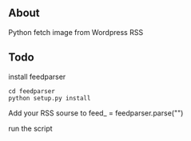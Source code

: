 ## About

Python fetch image from Wordpress RSS

## Todo

install feedparser

	cd feedparser
	python setup.py install

Add your RSS sourse to feed_ = feedparser.parse("")

run the script